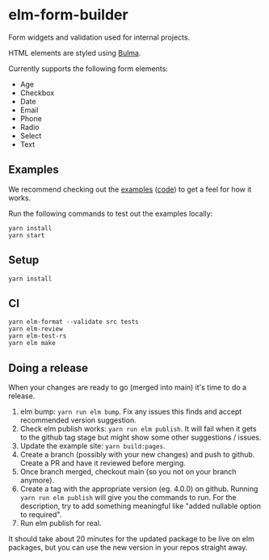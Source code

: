 # elm-form-builder

Form widgets and validation used for internal projects.

HTML elements are styled using [Bulma](https://bulma.io).

Currently supports the following form elements:

- Age
- Checkbox
- Date
- Email
- Phone
- Radio
- Select
- Text

## Examples

We recommend checking out the [examples] ([code]) to get a feel for how it works.

[examples]: https://canceraiddev.github.io/elm-form-builder/
[code]: https://github.com/canceraiddev/elm-form-builder/tree/main/examples

Run the following commands to test out the examples locally:

```
yarn install
yarn start
```

## Setup

```
yarn install
```

## CI

```
yarn elm-format --validate src tests
yarn elm-review
yarn elm-test-rs
yarn elm make
```

## Doing a release

When your changes are ready to go (merged into main) it's time to do a release.

1. elm bump: `yarn run elm bump`. Fix any issues this finds and accept recommended version suggestion.
2. Check elm publish works: `yarn run elm publish`. It will fail when it gets to the github tag stage but might show some other suggestions / issues.
3. Update the example site: `yarn build:pages`.
4. Create a branch (possibly with your new changes) and push to github. Create a PR and have it reviewed before merging.
5. Once branch merged, checkout main (so you not on your branch anymore).
6. Create a tag with the appropriate version (eg. 4.0.0) on github. Running `yarn run elm publish` will give you the commands to run. For the description, try to add something meaningful like "added nullable option to required".
7. Run elm publish for real.

It should take about 20 minutes for the updated package to be live on elm packages, but you can use the new version in your repos straight away.
